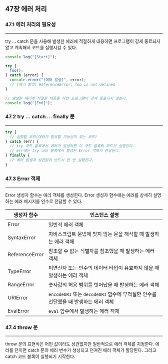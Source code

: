 ## 47장 에러 처리

### 47.1 에러 처리의 필요성

---

try … catch 문을 사용해 발생한 에러에 적절하게 대응하면 프로그램이 강제 종료되지 않고 계속해서 코드를 실행시킬 수 있다.

```jsx
console.log("[Start]");

try {
  foo();
} catch (error) {
  console.error("[에러 발생]", error);
  // [에러 발생] ReferenceError: foo is not defined
}

// 발생한 에러에 적절한 대응을 하면 프로그램이 강제 종료되지 않는다.
console.log("[End]");
```

### 47.2 try … catch … finally 문

---

```jsx
try {
  // 실행할 코드(에러가 발생할 가능성이 있는 코드)
} catch (err) {
  // try 코드 블록에서 에러가 발생하면 이 코드 블록의 코드가 실행된다.
  // err에는 try 코드 블록에서 발생한 Error 객체가 전달된다.
} finally {
  // 에러 발생과 상관없이 반드시 한 번 실행된다.
}
```

### 47.3 Error 객체

---

Error 생성자 함수는 에러 객체를 생성한다. Error 생성자 함수에는 에러를 상세히 설명하는 에러 메시지를 인수로 전달할 수 있다.

| 생성자 함수    | 인스턴스 설명                                                                      |
| -------------- | ---------------------------------------------------------------------------------- |
| Error          | 일반적 에러 객체                                                                   |
| SyntaxError    | 자바스크립트 문법에 맞지 않는 문을 해석할 때 발생하는 에러 객체                    |
| ReferenceError | 참조할 수 없는 식별자를 참조했을 때 발생하는 에러 객체                             |
| TypeError      | 피연산자 또는 인수의 데이터 타입이 유효하지 않을 때 발생하는 에러 객체             |
| RangeError     | 숫자값의 허용 범위를 벗어났을 때 발생하는 에러 객체                                |
| URIError       | `encodeURI` 또는 `decodeURI` 함수에 부적절한 인수를 전달했을 때 발생하는 에러 객체 |
| EvalError      | `eval` 함수에서 발생하는 에러 객체                                                 |

### 47.4 throw 문

---

throw 문의 표현식은 어떤 값이라도 상관없지만 일반적으로 에러 객체를 지정한다. 에러를 던지면 catch 문의 에러 변수가 생성되고 던져진 에러 객체가 할당된다. 그리고 catch 코드 블록이 실행되기 시작한다.
